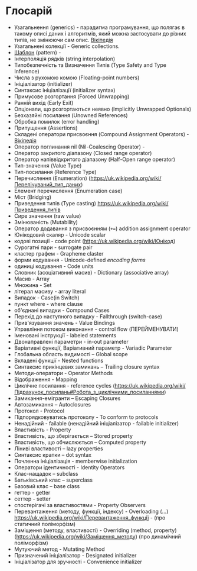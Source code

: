 # Глосарій

+ Узагальнення (generics) - парадигма програмування, що полягає в такому описі даних і алгоритмів, який можна застосувати до різних типів, не змінюючи сам опис. [Вікіпедія](https://uk.wikipedia.org/wiki/Узагальнене_програмування)
+ Узагальнені колекції - Generic collections.
+ [Шаблон](2_language_reference/08_patterns.md) (pattern) - 
+ Інтерполяція рядків (string interpolation)
+ Типобезпечність та Визначення Типів (Type Safety and Type Inference)
+ Числа з рухомою комою (Floating-point numbers)
+ Ініціалізатор (initializer)
+ Синтаксис ініціалізації (initializer syntax)
+ Примусове розгортання (Forced Unwrapping)
+ Ранній вихід (Early Exit)
+ Опціонали, що розгортаються неявно (Implicitly Unwrapped Optionals)
+ Безхазяйні посилання (Unowned References)
+ Обробка помилок (error handling)
+ Припущення (Assertions) 
+ Складені оператори присвоєння (Compound Assignment Operators) - [Вікіпедія](https://uk.wikipedia.org/wiki/Оператори_в_C_та_C%2B%2B#.D0.A1.D0.BA.D0.BB.D0.B0.D0.B4.D0.B5.D0.BD.D1.96_.D0.BE.D0.BF.D0.B5.D1.80.D0.B0.D1.82.D0.BE.D1.80.D0.B8_.D0.BF.D1.80.D0.B8.D1.81.D0.B2.D0.BE.D1.94.D0.BD.D0.BD.D1.8F)
+ Оператор поглинання nil (Nil-Coalescing Operator) - 
+ Оператор закритого діапазону (Closed range operator)
+ Оператор напіввідкритого діапазону (Half-Open range operator)
+ Тип-значення (Value Type)
+ Тип-посилання (Reference Type)
+ Перечислення (Enumeration) (https://uk.wikipedia.org/wiki/Перелічуваний_тип_даних)
+ Елемент перечислення (Enumeration case)
+ Міст (Bridging)
+ Приведення типів (Type casting) https://uk.wikipedia.org/wiki/Приведення_типів
+ Сире значення (raw value)
+ Змінюваність (Mutability)
+ Оператор додавання з присвоєнням (`+=`) addition assignment operator
+ Юнікодовий скаляр - Unicode scalar 
+ кодові позиції - code point (https://uk.wikipedia.org/wiki/Юнікод)
+ Сурогатні пари - surrogate pair
+ кластер графем - Grapheme claster
+ форми кодування - Unicode-defined *encoding forms*
+ одиниці кодування - Code units
+ Словник (асоціативний масив) - Dictionary (associative array)
+ Масив - Array
+ Множина - Set	
+ літерал масиву - array literal
+ Випадок - Case(in Switch)
+ пункт where - where clause
+ об'єднані випадки - Compound Cases
+ Перехід до наступного випадку - Fallthrough (switch-case)
+ Прив'язування значень - Value Bindings
+ Управління потоком виконання - control flow (ПЕРЕЙМЕНУВАТИ)
+ Іменовані інструкції - labeled statements
+ Двонаправлені параметри - in-out parameter
+ Варіативні функції, Варіативний параметр - Variadic Parameter
+ Глобальна область видимості – Global scope 
+ Вкладені функції - Nested functions
+ Синтаксис прикінцевих замикань – Trailing closure syntax
+ Методи-оператори - Operator Methods
+ Відображення - Mapping
+ Циклічне посилання - reference cycles (https://uk.wikipedia.org/wiki/Підрахунок_посилань#Робота_з_циклічними_посиланнями)
+ Замикання-емігранти – Escaping Closures
+ Автозамикання – Autoclosures
+ Протокол - Protocol
+ Підпорядковуватись протоколу - To conform to protocols
+ Ненадійний - failable (ненадійний ініціалізатор - failable initializer)
+ Властивість - Property
+ Властивість, що зберігається – Stored property
+ Властивість, що обчислюється – Computed property
+ Ліниві властивості – lazy properties
+ Синтаксис крапки – dot syntax
+ Почленна ініціалізація - memberwise initialization
+ Оператори ідентичності - Identity Operators
+ Клас-нащадок – subclass
+ Батьківський клас – superclass
+ Базовий клас – base class
+ геттер - getter
+ сеттер - setter
+ спостерігачі за властивостями - Property Observers
+ Перевантаження (методу, функції, індексу) - Overloading (...) https://uk.wikipedia.org/wiki/Перевантаження_функції - (про статичний поліморфізм)
+ Заміщення (методу, властивості) - Overriding (method, property) (https://uk.wikipedia.org/wiki/Заміщення_методу) (про динамічний поліморфізм)
+ Мутуючий метод - Mutating Method
+ Призначений ініціалізатор - Designated initializer
+ Ініціалізатор для зручності - Convenience initializer